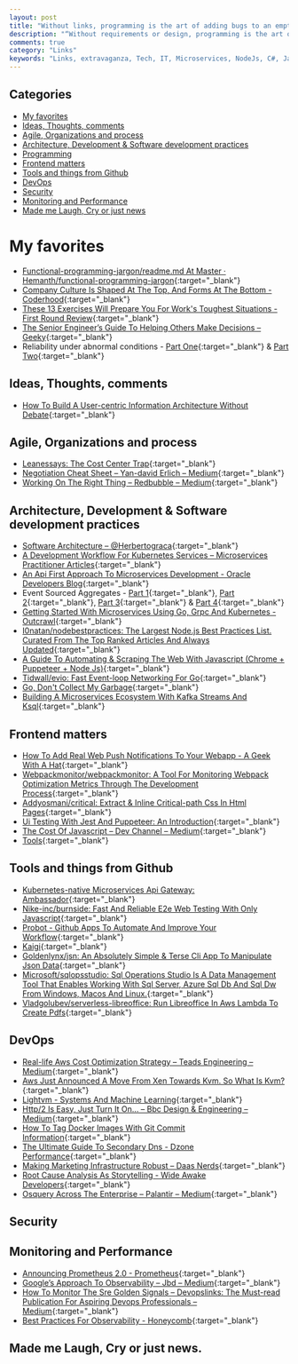 ```yaml
---
layout: post
title: "Without links, programming is the art of adding bugs to an empty text file."
description: "“Without requirements or design, programming is the art of adding bugs to an empty text file.”"
comments: true
category: "Links"
keywords: "Links, extravaganza, Tech, IT, Microservices, NodeJs, C#, Javascript, Solution architecture"
---
```


## Categories ##
* [My favorites](#favorites)
* [Ideas, Thoughts, comments](#ideas)
* [Agile, Organizations and process](#agile)
* [Architecture, Development & Software development practices](#development)
* [Programming](#net)
* [Frontend matters](#web)
* [Tools and things from Github](#tools)
* [DevOps](#devops)
* [Security](#security)
* [Monitoring and Performance](#monitoring)
* [Made me Laugh, Cry or just news](#news)

# My favorites<a name="favorites"></a> #
* [Functional-programming-jargon/readme.md At Master · Hemanth/functional-programming-jargon](https://github.com/hemanth/functional-programming-jargon/blob/master/readme.md){:target="_blank"}
* [Company Culture Is Shaped At The Top, And Forms At The Bottom - Coderhood](https://www.coderhood.com/on-company-culture/){:target="_blank"}
* [These 13 Exercises Will Prepare You For Work's Toughest Situations - First Round Review](http://firstround.com/review/these-13-exercises-will-prepare-you-for-works-toughest-situations/){:target="_blank"}
* [The Senior Engineer’s Guide To Helping Others Make Decisions – Geeky](http://silverwraith.com/blog/2017/10/the-senior-engineers-guide-to-helping-others-make-decisions/){:target="_blank"}
* Reliability under abnormal conditions - [Part One](https://www.thoughtworks.com/insights/blog/reliability-under-abnormal-conditions){:target="_blank"} & [Part Two](https://www.thoughtworks.com/insights/blog/reliability-under-abnormal-conditions-part-two){:target="_blank"}

## Ideas, Thoughts, comments <a name="ideas"></a> ##
* [How To Build A User-centric Information Architecture Without Debate](https://boagworld.com/content-strategy/information-architecture/){:target="_blank"}
## Agile, Organizations and process<a name="agile"></a> ##
* [Leanessays: The Cost Center Trap](http://www.leanessays.com/2017/11/the-cost-center-trap.html){:target="_blank"}
* [Negotiation Cheat Sheet – Yan-david Erlich – Medium](https://medium.com/@yanda/negotiation-cheat-sheet-31c73031956a){:target="_blank"}
* [Working On The Right Thing – Redbubble – Medium](https://medium.com/redbubble/working-on-the-right-thing-faeb1af73cfe){:target="_blank"}
## Architecture, Development & Software development practices <a name="development"></a> ##
* [Software Architecture – @Herbertograca](https://herbertograca.com/tag/software-architecture/){:target="_blank"}
* [A Development Workflow For Kubernetes Services – Microservices Practitioner Articles](https://articles.microservices.com/a-development-workflow-for-kubernetes-services-10ee017d752a){:target="_blank"}
* [An Api First Approach To Microservices Development - Oracle Developers Blog](https://blogs.oracle.com/developers/an-api-first-approach-to-microservices-development){:target="_blank"}
* Event Sourced Aggregates - [Part 1](http://www.horsdal-consult.dk/2017/10/event-sourced-aggregates-part-1-outline.html){:target="_blank"}, [Part 2](http://www.horsdal-consult.dk/2017/10/event-sourced-aggregates-part-2-where.html){:target="_blank"}, [Part 3](http://www.horsdal-consult.dk/2017/11/event-sourced-aggregates-part-3-clean.html){:target="_blank"} & [Part 4](http://www.horsdal-consult.dk/2017/11/event-sourced-aggregates-part-4-smart.html){:target="_blank"}
* [Getting Started With Microservices Using Go, Grpc And Kubernetes - Outcrawl](https://outcrawl.com/getting-started-microservices-go-grpc-kubernetes/){:target="_blank"}
* [I0natan/nodebestpractices: The Largest Node.js Best Practices List. Curated From The Top Ranked Articles And Always Updated](https://github.com/i0natan/nodebestpractices){:target="_blank"}
* [A Guide To Automating & Scraping The Web With Javascript (Chrome + Puppeteer + Node Js)](https://codeburst.io/a-guide-to-automating-scraping-the-web-with-javascript-chrome-puppeteer-node-js-b18efb9e9921){:target="_blank"}
* [Tidwall/evio: Fast Event-loop Networking For Go](https://github.com/tidwall/evio){:target="_blank"}
* [Go, Don't Collect My Garbage](https://blog.cloudflare.com/go-dont-collect-my-garbage/){:target="_blank"}
* [Building A Microservices Ecosystem With Kafka Streams And Ksql](https://www.confluent.io/blog/building-a-microservices-ecosystem-with-kafka-streams-and-ksql/){:target="_blank"}
## Frontend matters <a name="web"></a> ##
* [How To Add Real Web Push Notifications To Your Webapp - A Geek With A Hat](https://swizec.com/blog/add-real-web-push-notifications-webapp/swizec/7924){:target="_blank"}
* [Webpackmonitor/webpackmonitor: A Tool For Monitoring Webpack Optimization Metrics Through The Development Process](https://github.com/webpackmonitor/webpackmonitor){:target="_blank"}
* [Addyosmani/critical: Extract & Inline Critical-path Css In Html Pages](https://github.com/addyosmani/critical){:target="_blank"}
* [Ui Testing With Jest And Puppeteer: An Introduction](https://www.valentinog.com/blog/ui-testing-jest-puppetteer/){:target="_blank"}
* [The Cost Of Javascript – Dev Channel – Medium](https://medium.com/dev-channel/the-cost-of-javascript-84009f51e99e){:target="_blank"}
* [Tools](https://blog.mozilla.org/blog/2017/11/13/webassembly-in-browsers/){:target="_blank"}
## Tools and things from Github <a name="tools"></a> ##
* [Kubernetes-native Microservices Api Gateway: Ambassador](https://www.getambassador.io/){:target="_blank"}
* [Nike-inc/burnside: Fast And Reliable E2e Web Testing With Only Javascript](https://github.com/Nike-Inc/burnside){:target="_blank"}
* [Probot - Github Apps To Automate And Improve Your Workflow](https://probot.github.io/){:target="_blank"}
* [Kaigi](https://kaigiapp.com/){:target="_blank"}
* [Goldenlynx/jsn: An Absolutely Simple & Terse Cli App To Manipulate Json Data](https://github.com/goldenlynx/jsn){:target="_blank"}
* [Microsoft/sqlopsstudio: Sql Operations Studio Is A Data Management Tool That Enables Working With Sql Server, Azure Sql Db And Sql Dw From Windows, Macos And Linux.](https://github.com/Microsoft/sqlopsstudio){:target="_blank"}
* [Vladgolubev/serverless-libreoffice: Run Libreoffice In Aws Lambda To Create Pdfs](https://github.com/vladgolubev/serverless-libreoffice){:target="_blank"}
## DevOps<a name="devops"></a> ##
* [Real-life Aws Cost Optimization Strategy – Teads Engineering – Medium](https://medium.com/teads-engineering/real-life-aws-cost-optimization-strategy-at-teads-135268b0860f){:target="_blank"}
* [Aws Just Announced A Move From Xen Towards Kvm. So What Is Kvm?](https://medium.com/@dbclin/aws-just-announced-a-move-from-xen-towards-kvm-so-what-is-kvm-2091f123991){:target="_blank"}
* [Lightvm - Systems And Machine Learning](http://cnp.neclab.eu/projects/lightvm/){:target="_blank"}
* [Http/2 Is Easy, Just Turn It On… – Bbc Design & Engineering – Medium](https://medium.com/bbc-design-engineering/http-2-is-easy-just-turn-it-on-34baad2d1fb1){:target="_blank"}
* [How To Tag Docker Images With Git Commit Information](https://blog.scottlowe.org/2017/11/08/how-tag-docker-images-git-commit-information/){:target="_blank"}
* [The Ultimate Guide To Secondary Dns - Dzone Performance](https://dzone.com/articles/the-ultimate-guide-to-secondary-dns){:target="_blank"}
* [Making Marketing Infrastructure Robust – Daas Nerds](https://daasnerds.com/making-marketing-infrastructure-robust-8a630f6389c2){:target="_blank"}
* [Root Cause Analysis As Storytelling - Wide Awake Developers](http://www.michaelnygard.com/blog/2017/11/root-cause-analysis-as-storytelling/){:target="_blank"}
* [Osquery Across The Enterprise – Palantir – Medium](https://medium.com/@palantir/osquery-across-the-enterprise-3c3c9d13ec55){:target="_blank"}
## Security<a name="security"></a> ##

## Monitoring and Performance <a name="monitoring"></a> ##
* [Announcing Prometheus 2.0 - Prometheus](https://prometheus.io/blog/2017/11/08/announcing-prometheus-2-0/){:target="_blank"}
* [Google’s Approach To Observability – Jbd – Medium](https://medium.com/@rakyll/googles-approach-to-observability-frameworks-c89fc1f0e058){:target="_blank"}
* [How To Monitor The Sre Golden Signals – Devopslinks: The Must-read Publication For Aspiring Devops Professionals – Medium](https://medium.com/devopslinks/how-to-monitor-the-sre-golden-signals-1391cadc7524){:target="_blank"}
* [Best Practices For Observability - Honeycomb](https://honeycomb.io/blog/2017/11/best-practices-for-observability/){:target="_blank"}
## Made me Laugh, Cry or just news. <a name="news"></a> ##

